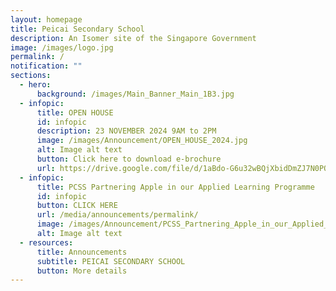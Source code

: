 ```yaml
---
layout: homepage
title: Peicai Secondary School
description: An Isomer site of the Singapore Government
image: /images/logo.jpg
permalink: /
notification: ""
sections:
  - hero:
      background: /images/Main_Banner_Main_1B3.jpg
  - infopic:
      title: OPEN HOUSE
      id: infopic
      description: 23 NOVEMBER 2024 9AM to 2PM
      image: /images/Announcement/OPEN_HOUSE_2024.jpg
      alt: Image alt text
      button: Click here to download e-brochure
      url: https://drive.google.com/file/d/1aBdo-G6u32wBQjXbidDmZJ7N0PQTQabF/view?usp=sharing
  - infopic:
      title: PCSS Partnering Apple in our Applied Learning Programme
      id: infopic
      button: CLICK HERE
      url: /media/announcements/permalink/
      image: /images/Announcement/PCSS_Partnering_Apple_in_our_Applied_Learning_Programme.jpg
      alt: Image alt text
  - resources:
      title: Announcements
      subtitle: PEICAI SECONDARY SCHOOL
      button: More details
---
```


